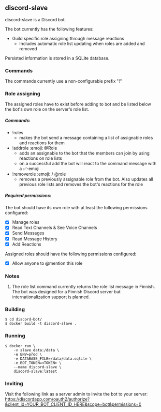 ## discord-slave

discord-slave is a Discord bot.

The bot currently has the following features:
* Guild specific role assigning through message reactions
    * Includes automatic role list updating when roles are added and removed

Persisted information is stored in a SQLite database.

### Commands
The commands currently use a non-configurable prefix "!"

### Role assigning

The assigned roles have to exist before adding to bot and be listed below the bot's own role on the server's role list.

##### Commands:
* !roles
    * makes the bot send a message containing a list of assignable roles and reactions for them
* !addrole :emoji: @Role
    * adds an assignable to the bot that the members can join by using reactions on role lists
    * on a successful add the bot will react to the command message with a ✅-emoji
* !removerole :emoji: / @role
    * removes a previously assignable role from the bot. Also updates all previous role lists and removes the bot's reactions for the role

##### Required permissions:

The bot should have its own role with at least the following permissions configured:
- [x] Manage roles
- [x]  Read Text Channels & See Voice Channels
- [x]  Send Messages
- [x]  Read Message History
- [x]  Add Reactions

Assigned roles should have the following permissions configured:
- [x] Allow anyone to @mention this role

### Notes

1. The role list command currently returns the role list message in Finnish. 
The bot was designed for a Finnish Discord server but internationalization support is planned.

### Building
```
$ cd discord-bot/
$ docker build -t discord-slave .
```

### Running
```
$ docker run \
    -v slave_data:/data \ 
    -e ENV=prod \
    -e DATABASE_FILE=/data/data.sqlite \
    -e BOT_TOKEN=<TOKEN> \
    --name discord-slave \
    discord-slave:latest
```

### Inviting

Visit the following link as a server admin to invite the bot to your server:
https://discordapp.com/oauth2/authorize?&client_id=YOUR_BOT_CLIENT_ID_HERE&scope=bot&permissions=0
